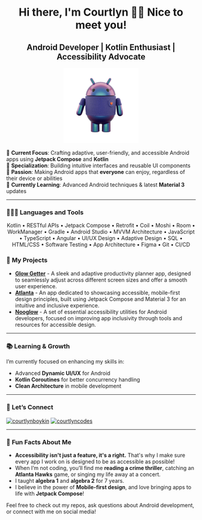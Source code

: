 <h1 align="center"> Hi there, I'm Courtlyn 👋🏾 Nice to meet you! </h1>
<h2 align="center">Android Developer | Kotlin Enthusiast | Accessibility Advocate</h2>

<p align="center">
      <img src="https://github.com/courtlyncodes/courtlyncodes/blob/9785ba88bffb40b9f7b02da7f53c8ce2be5414f0/bugdroid.png" alt="DroidBot" width="200">
</p>

🔶 **Current Focus**: Crafting adaptive, user-friendly, and accessible Android apps using **Jetpack Compose** and **Kotlin**  
🔶 **Specialization**: Building intuitive interfaces and reusable UI components  
🔶 **Passion**: Making Android apps that **everyone** can enjoy, regardless of their device or abilities  
🔶 **Currently Learning**: Advanced Android techniques & latest **Material 3** updates

---
### 👩🏾‍💻 **Languages and Tools**
<p align="center"> Kotlin • RESTful APIs • Jetpack Compose • Retrofit • Coil • Moshi • Room • WorkManager • Gradle • Android  Studio • MVVM Architecture • JavaScript • TypeScript • Angular • UI/UX Design • Adaptive Design • SQL • HTML/CSS • Software Testing • App Architecture • Figma • Git • CI/CD </p>


### 🔨 **My Projects**
- **[Glow Getter](https://github.com/courtlyncodes/glowgetter)** - A sleek and adaptive productivity planner app, designed to seamlessly adjust across different screen sizes and offer a smooth user experience.
- **[Atlanta](https://github.com/courtlyncodes/atlanta)** - An app dedicated to showcasing accessible, mobile-first design principles, built using Jetpack Compose and Material 3 for an intuitive and inclusive experience.
- **[Nooglow](https://github.com/courtlyncodes/wellnessapp)** - A set of essential accessibility utilities for Android developers, focused on improving app inclusivity through tools and resources for accessible design.

---

### 📚 **Learning & Growth**  
I’m currently focused on enhancing my skills in:  
- Advanced **Dynamic UI/UX** for Android  
- **Kotlin Coroutines** for better concurrency handling  
- **Clean Architecture** in mobile development  

---

### 💬 **Let’s Connect**
<a href="https://linkedin.com/in/courtlynboykin" target="blank"><img align="center" src="https://raw.githubusercontent.com/rahuldkjain/github-profile-readme-generator/master/src/images/icons/Social/linked-in-alt.svg" alt="courtlynboykin" height="30" width="40" /></a>
<a href="https://twitter.com/courtlyncodes" target="blank"><img align="center" src="https://raw.githubusercontent.com/rahuldkjain/github-profile-readme-generator/master/src/images/icons/Social/twitter.svg" alt="courtlyncodes" height="30" width="40" /></a>

---

### 🤩 **Fun Facts About Me**  
- **Accessibility isn't just a feature, it's a right.** That's why I make sure every app I work on is designed to be as accessible as possible!  
- When I’m not coding, you’ll find me **reading a crime thriller**, catching an **Atlanta Hawks** game, or singing my life away at a concert.
- I taught **algebra 1** and **algebra 2** for 7 years.
- I believe in the power of **Mobile-first design**, and love bringing apps to life with **Jetpack Compose**!  

Feel free to check out my repos, ask questions about Android development, or connect with me on social media!

<!-- <p> <a href="https://developer.android.com" target="_blank" rel="noreferrer"> <img src="https://raw.githubusercontent.com/devicons/devicon/master/icons/android/android-original-wordmark.svg" alt="android" width="40" height="40"/> </a> <a href="https://getbootstrap.com" target="_blank" rel="noreferrer"> <img src="https://raw.githubusercontent.com/devicons/devicon/master/icons/bootstrap/bootstrap-plain-wordmark.svg" alt="bootstrap" width="40" height="40"/> </a> <a href="https://www.w3schools.com/css/" target="_blank" rel="noreferrer"> <img src="https://raw.githubusercontent.com/devicons/devicon/master/icons/css3/css3-original-wordmark.svg" alt="css3" width="40" height="40"/> </a> <a href="https://www.figma.com/" target="_blank" rel="noreferrer"> <img src="https://www.vectorlogo.zone/logos/figma/figma-icon.svg" alt="figma" width="40" height="40"/> </a> <a href="https://git-scm.com/" target="_blank" rel="noreferrer"> <img src="https://www.vectorlogo.zone/logos/git-scm/git-scm-icon.svg" alt="git" width="40" height="40"/> </a> <a href="https://www.w3.org/html/" target="_blank" rel="noreferrer"> <img src="https://raw.githubusercontent.com/devicons/devicon/master/icons/html5/html5-original-wordmark.svg" alt="html5" width="40" height="40"/> </a> <a href="https://developer.mozilla.org/en-US/docs/Web/JavaScript" target="_blank" rel="noreferrer"> <img src="https://raw.githubusercontent.com/devicons/devicon/master/icons/javascript/javascript-original.svg" alt="javascript" width="40" height="40"/> </a> <a href="https://kotlinlang.org" target="_blank" rel="noreferrer"> <img src="https://www.vectorlogo.zone/logos/kotlinlang/kotlinlang-icon.svg" alt="kotlin" width="40" height="40"/> </a> <a href="https://nodejs.org" target="_blank" rel="noreferrer"> <img src="https://raw.githubusercontent.com/devicons/devicon/master/icons/nodejs/nodejs-original-wordmark.svg" alt="nodejs" width="40" height="40"/> </a> <a href="https://postman.com" target="_blank" rel="noreferrer"> <img src="https://www.vectorlogo.zone/logos/getpostman/getpostman-icon.svg" alt="postman" width="40" height="40"/> </a> <a href="https://reactjs.org/" target="_blank" rel="noreferrer"> <img src="https://raw.githubusercontent.com/devicons/devicon/master/icons/react/react-original-wordmark.svg" alt="react" width="40" height="40"/> </a> </p>
<!-- <p><img align="center" src="https://github-readme-stats.vercel.app/api/top-langs?username=courtlyncodes&show_icons=true&theme=dark&bg_color=ffffff&locale=en&layout=compact" alt="courtlyncodes" /></p>

<p><img align="center" src="https://github-readme-streak-stats.herokuapp.com/?user=courtlyncodes&" alt="courtlyncodes" /></p>
<!---
courtlyncodes/courtlyncodes is a ✨ special ✨ repository because its `README.md` (this file) appears on your GitHub profile.
You can click the Preview link to take a look at your changes.
--->
